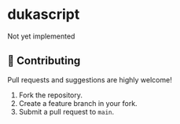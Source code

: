 # dukascript

Not yet implemented

## 👋 Contributing

Pull requests and suggestions are highly welcome!

1. Fork the repository.
2. Create a feature branch in your fork.
3. Submit a pull request to `main`.
